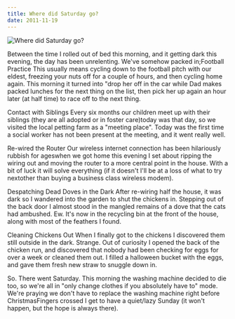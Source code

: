 ```yaml
---
title: Where did Saturday go?
date: 2011-11-19
---
```


![Where did Saturday go?](https://source.unsplash.com/0gkw_9fy0eQ/1600x900)

Between the time I rolled out of bed this morning, and it getting dark this evening, the day has been unrelenting. We've somehow packed in;Football Practice This usually means cycling down to the football pitch with our eldest, freezing your nuts off for a couple of hours, and then cycling home again. This morning it turned into "drop her off in the car while Dad makes packed lunches for the next thing on the list, then pick her up again an hour later (at half time) to race off to the next thing.

Contact with Siblings Every six months our children meet up with their siblings (they are all adopted or in foster care)today was that day, so we visited the local petting farm as a "meeting place". Today was the first time a social worker has not been present at the meeting, and it went really well.

Re-wired the Router Our wireless internet connection has been hilariously rubbish for ageswhen we got home this evening I set about ripping the wiring out and moving the router to a more central point in the house. With a bit of luck it will solve everything (if it doesn't I'll be at a loss of what to try nextother than buying a business class wireless modem).

Despatching Dead Doves in the Dark After re-wiring half the house, it was dark so I wandered into the garden to shut the chickens in. Stepping out of the back door I almost stood in the mangled remains of a dove that the cats had ambushed. Ew. It's now in the recycling bin at the front of the house, along with most of the feathers I found.

Cleaning Chickens Out When I finally got to the chickens I discovered them still outside in the dark. Strange. Out of curiosity I opened the back of the chicken run, and discovered that nobody had been checking for eggs for over a week or cleaned them out. I filled a halloween bucket with the eggs, and gave them fresh new straw to snuggle down in.

So. There went Saturday. This morning the washing machine decided to die too, so we're all in "only change clothes if you absolutely have to" mode. We're praying we don't have to replace the washing machine right before ChristmasFingers crossed I get to have a quiet/lazy Sunday (it won't happen, but the hope is always there).